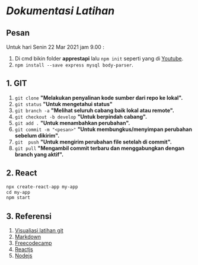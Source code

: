 # _Dokumentasi Latihan_

## Pesan
Untuk hari Senin 22 Mar 2021 jam 9.00 : 
1. Di cmd bikin folder **apprestapi** lalu `npm init` seperti yang di [Youtube](https://www.youtube.com/watch?v=AsH0TJxwjmc&list=PLH1gH0TmFBBiJuXv9YuzRoM9yuZtUHbhu&index=3).
2. `npm install --save express mysql body-parser`.

## 1. GIT

1. `git clone` **"Melakukan penyalinan kode sumber dari repo ke lokal".**
2. `git status` **"Untuk mengetahui status"**
3. `git branch -a` **"Melihat seluruh cabang baik lokal atau remote".**
4. `git checkout -b develop` **"Untuk berpindah cabang".**
5. `git add .` **"Untuk menambahkan perubahan".**
6. `git commit -m "<pesan>"` **"Untuk membungkus/menyimpan perubahan sebelum dikirim".**
7. `git  push` **"Untuk mengirim perubahan file setelah di commit".**
8. `git pull` **"Mengambil commit terbaru dan menggabungkan dengan branch yang aktif".**

## 2. React

```markdown
npx create-react-app my-app
cd my-app
npm start
```
## 3. Referensi

1. [Visualiasi latihan git](https://learngitbranching.js.org/)
2. [Markdown](https://guides.github.com/features/mastering-markdown/)
3. [Freecodecamp](https://www.freecodecamp.org/)
4. [Reactjs](https://reactjs.org/docs/create-a-new-react-app.html)
5. [Nodejs](https://www.youtube.com/watch?v=_t3pUzdaRx4&list=PLH1gH0TmFBBiJuXv9YuzRoM9yuZtUHbhu&index=1)

